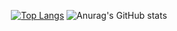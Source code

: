 
<div align="center">
  
  

[![Top Langs](https://github-readme-stats.vercel.app/api/top-langs/?username=milmilkim&layout=compact)](https://github.com/anuraghazra/github-readme-stats)
![Anurag's GitHub stats](https://github-readme-stats.vercel.app/api?username=milmilkim&show_icons=true&theme=default  )

  
</div>





